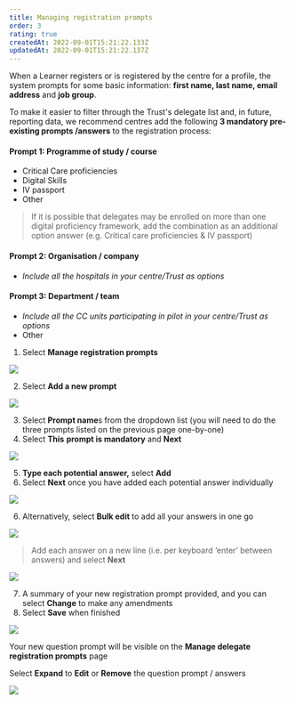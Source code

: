 ```yaml
---
title: Managing registration prompts
order: 3
rating: true
createdAt: 2022-09-01T15:21:22.133Z
updatedAt: 2022-09-01T15:21:22.137Z
---
```

When a Learner registers or is registered by the centre for a profile, the system prompts for some basic information: **first name, last name, email address** and **job group**. 

To make it easier to filter through the Trust's delegate list and, in future, reporting data, we recommend centres add the following **3 mandatory pre-existing prompts /answers** to the registration process:

#### Prompt 1: Programme of study / course 

* Critical Care proficiencies
* Digital Skills
* IV passport 
* Other

> If it is possible that delegates may be enrolled on more than one digital proficiency framework, add the combination as an additional option answer (e.g. Critical care proficiencies & IV passport)

#### Prompt 2: Organisation / company

* *Include all the hospitals in your centre/Trust as options*

#### Prompt 3: Department / team

* *Include all the CC units participating in pilot in your centre/Trust as options*
* Other

1. Select **Manage registration prompts**

![](/img/ccm-ca_centre-configuration_manager-registration-prompts.png)

2. Select **Add a new prompt**

![](/img/ccm-ca_centre-configuration_manager-registration-prompts_button.png)

3. Select **Prompt name**s from the dropdown list (you will need to do the three prompts listed on the previous page one-by-one)
4. Select **This** **prompt is mandatory** and **Next**

![](/img/ccm-ca_centre-configuration_manager-registration-prompts_q1.png)

5. **Type each potential answer,** select **Add**
6. Select **Next** once you have added each potential answer individually

![](/img/ccm-ca_centre-configuration_manager-registration-prompts_a1.png)

6. Alternatively, select **Bulk edit** to add all your answers in one go

![](/img/ccm-ca_centre-configuration_manager-registration-prompts_bulk.png)

> Add each answer on a new line (i.e. per keyboard ‘enter’ between answers) and select **Next**

![](/img/ccm-ca_centre-configuration_manager-registration-prompts_bulk-answers.png)

7. A summary of your new registration prompt provided, and you can select **Change** to make any amendments
8. Select **Save** when finished

![](/img/ccm-ca_centre-configuration_manager-registration-prompts_summary.png)

Your new question prompt will be visible on the **Manage delegate registration prompts** page

Select **Expand** to **Edit** or **Remove** the question prompt / answers

![](/img/ccm-ca_centre-configuration_manager-registration-prompts_edit.png)